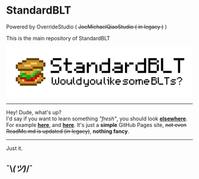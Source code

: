 # StandardBLT
Powered by OverrideStudio ( ~~JoeMichaelQiaoStudio ( in legacy )~~ )

This is the main repository of StandardBLT

![StandardBLT Logo](logo.png)  

------

Hey! Dude, what's up?  
I'd say if you want to learn something *"fresh"*, you should look [**elsewhere**](https://github.com/OverrideStudio/StandardBLT/). For example [**here**](https://github.com/OverrideStudio/StandardBLT/tree/1.18.2_Fabric/), and [**here**](https://github.com/OverrideStudio/StandardBLT/tree/1.12.2_Forge/). It's just a **simple** GitHub Pages site, ~~not even ReadMe.md is updated (in legacy)~~, **nothing fancy**.  

------
Just it.
## ¯\\_(ツ)_/¯